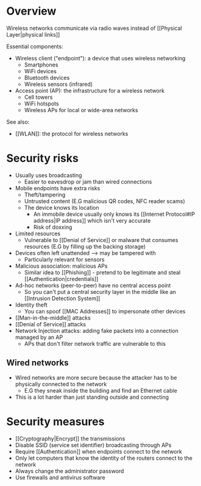 # Overview
Wireless networks communicate via radio waves instead of [[Physical Layer|physical links]]

Essential components:
- Wireless client ("endpoint"): a device that uses wireless networking
	- Smartphones
	- WiFi devices
	- Bluetooth devices
	- Wireless sensors (infrared)
- Access point (AP): the infrastructure for a wireless network
	- Cell towers
	- WiFi hotspots
	- Wireless APs for local or wide-area networks

See also:
- [[WLAN]]: the protocol for wireless networks

# Security risks
- Usually uses broadcasting
	- Easier to eavesdrop or jam than wired connections
- Mobile endpoints have extra risks
	- Theft/tampering
	- Untrusted content (E.G malicious QR codes, NFC reader scams)
	- The device knows its location
		- An immobile device usually only knows its [[Internet Protocol#IP address|IP address]] which isn't very accurate
		- Risk of doxxing
- Limited resources
	- Vulnerable to [[Denial of Service]] or malware that consumes resources (E.G by filling up the backing storage)
- Devices often left unattended --> may be tampered with
	- Particularly relevant for sensors
- Malicious association: malicious APs
	- Similar idea to [[Phishing]] - pretend to be legitimate and steal [[Authentication|credentials]]
- Ad-hoc networks (peer-to-peer) have no central access point
	- So you can't put a central security layer in the middle like an [[Intrusion Detection System]]
- Identity theft
	- You can spoof [[MAC Addresses]] to impersonate other devices
- [[Man-in-the-middle]] attacks
- [[Denial of Service]] attacks
- Network Injection attacks: adding fake packets into a connection managed by an AP
	- APs that don't filter network traffic are vulnerable to this

## Wired networks
- Wired networks are more secure because the attacker has to be physically connected to the network
	- E.G they sneak inside the building and find an Ethernet cable
- This is a lot harder than just standing outside and connecting

# Security measures
- [[Cryptography|Encrypt]] the transmissions
- Disable SSID (service set identifier) broadcasting through APs
- Require [[Authentication]] when endpoints connect to the network
- Only let computers that know the identity of the routers connect to the network
- Always change the administrator password
- Use firewalls and antivirus software

